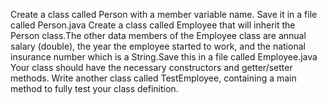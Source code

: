 Create a class called Person with a member variable name. Save it in a file called Person.java
Create a class called Employee that will inherit the Person class.The other data members of the Employee class are annual salary (double), the year the employee started to work, and the national insurance number which is a String.Save this in a file called Employee.java
Your class should have the necessary constructors and getter/setter methods.
Write another class called TestEmployee, containing a main method to fully test your class definition.
